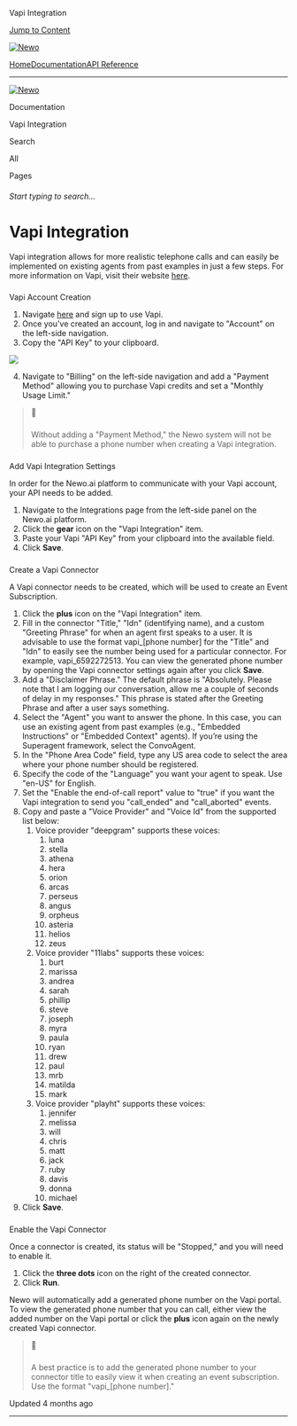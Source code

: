 Vapi Integration

[Jump to Content](#content)

[![Newo](https://files.readme.io/895bdeef8322f081f6d0f4507a17e414930dfddfddf1de452f458dc00698ca84-small-svgviewer-png-output_9.png)](/)

[Home](/)[Documentation](/docs)[API Reference](/reference)

* * *

[![Newo](https://files.readme.io/895bdeef8322f081f6d0f4507a17e414930dfddfddf1de452f458dc00698ca84-small-svgviewer-png-output_9.png)](/)

Documentation

Vapi Integration

Search

All

Pages

###### Start typing to search…

# Vapi Integration

Vapi integration allows for more realistic telephone calls and can easily be implemented on existing agents from past examples in just a few steps. For more information on Vapi, visit their website [here](https://vapi.ai/).

### 

Vapi Account Creation

[](#vapi-account-creation)

1.  Navigate [here](https://dashboard.vapi.ai/) and sign up to use Vapi.
2.  Once you've created an account, log in and navigate to "Account" on the left-side navigation.
3.  Copy the "API Key" to your clipboard.

![](https://files.readme.io/2afab9b-Screenshot_2024-03-12_at_12.21.12.png)

4.  Navigate to "Billing" on the left-side navigation and add a "Payment Method" allowing you to purchase Vapi credits and set a "Monthly Usage Limit."

> 📘
> 
> ### 
> 
> Without adding a "Payment Method," the Newo system will not be able to purchase a phone number when creating a Vapi integration.
> 
> [](#without-adding-a-payment-method-the-newo-system-will-not-be-able-to-purchase-a-phone-number-when-creating-a-vapi-integration)

### 

Add Vapi Integration Settings

[](#add-vapi-integration-settings)

In order for the Newo.ai platform to communicate with your Vapi account, your API needs to be added.

1.  Navigate to the Integrations page from the left-side panel on the Newo.ai platform.
2.  Click the **gear** icon on the "Vapi Integration" item.
3.  Paste your Vapi "API Key" from your clipboard into the available field.
4.  Click **Save**.

### 

Create a Vapi Connector

[](#create-a-vapi-connector)

A Vapi connector needs to be created, which will be used to create an Event Subscription.

1.  Click the **plus** icon on the "Vapi Integration" item.
2.  Fill in the connector "Title," "Idn" (identifying name), and a custom "Greeting Phrase" for when an agent first speaks to a user. It is advisable to use the format vapi\_\[phone number\] for the "Title" and "Idn" to easily see the number being used for a particular connector. For example, vapi\_6592272513. You can view the generated phone number by opening the Vapi connector settings again after you click **Save**.
3.  Add a "Disclaimer Phrase." The default phrase is "Absolutely. Please note that I am logging our conversation, allow me a couple of seconds of delay in my responses." This phrase is stated after the Greeting Phrase and after a user says something.
4.  Select the "Agent" you want to answer the phone. In this case, you can use an existing agent from past examples (e.g., "Embedded Instructions" or "Embedded Context" agents). If you’re using the Superagent framework, select the ConvoAgent.
5.  In the "Phone Area Code" field, type any US area code to select the area where your phone number should be registered.
6.  Specify the code of the "Language" you want your agent to speak. Use "en-US" for English.
7.  Set the "Enable the end-of-call report" value to "true" if you want the Vapi integration to send you "call\_ended" and "call\_aborted" events.
8.  Copy and paste a "Voice Provider" and "Voice Id" from the supported list below:
    1.  Voice provider "deepgram" supports these voices:
        1.  luna
        2.  stella
        3.  athena
        4.  hera
        5.  orion
        6.  arcas
        7.  perseus
        8.  angus
        9.  orpheus
        10.  asteria
        11.  helios
        12.  zeus
    2.  Voice provider "11labs" supports these voices:
        1.  burt
        2.  marissa
        3.  andrea
        4.  sarah
        5.  phillip
        6.  steve
        7.  joseph
        8.  myra
        9.  paula
        10.  ryan
        11.  drew
        12.  paul
        13.  mrb
        14.  matilda
        15.  mark
    3.  Voice provider "playht" supports these voices:
        1.  jennifer
        2.  melissa
        3.  will
        4.  chris
        5.  matt
        6.  jack
        7.  ruby
        8.  davis
        9.  donna
        10.  michael
9.  Click **Save**.

### 

Enable the Vapi Connector

[](#enable-the-vapi-connector)

Once a connector is created, its status will be "Stopped," and you will need to enable it.

1.  Click the **three dots** icon on the right of the created connector.
2.  Click **Run**.

Newo will automatically add a generated phone number on the Vapi portal. To view the generated phone number that you can call, either view the added number on the Vapi portal or click the **plus** icon again on the newly created Vapi connector.

> 📘
> 
> ### 
> 
> A best practice is to add the generated phone number to your connector title to easily view it when creating an event subscription. Use the format "vapi\_\[phone number\]."
> 
> [](#a-best-practice-is-to-add-the-generated-phone-number-to-your-connector-title-to-easily-view-it-when-creating-an-event-subscription-use-the-format-vapi_phone-number)

Updated 4 months ago

* * *
